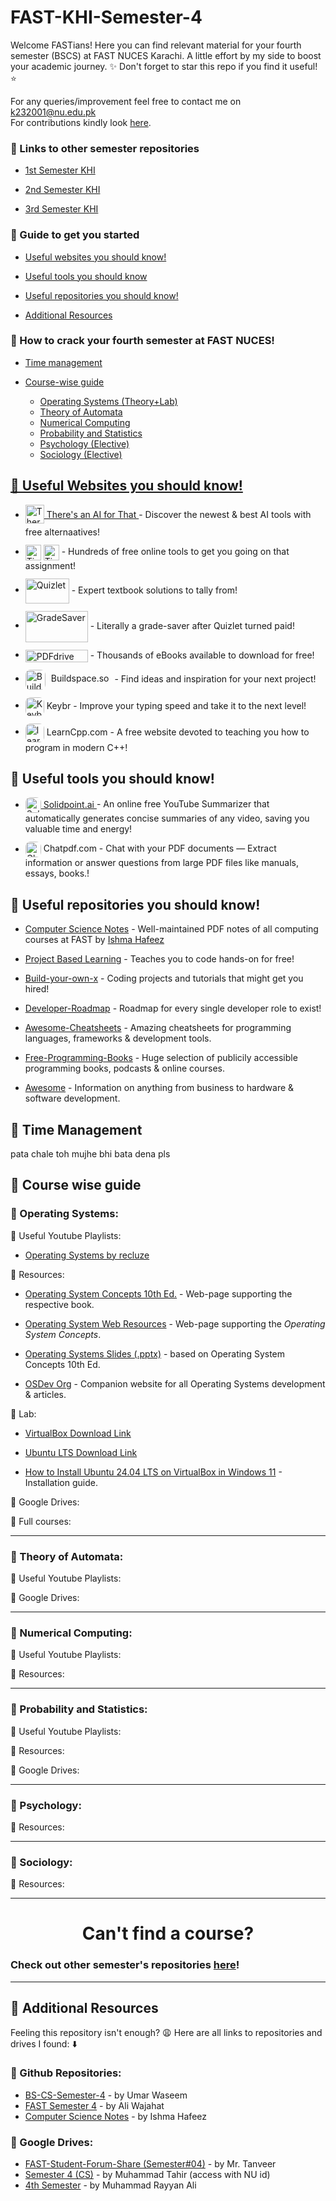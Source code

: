 
# FAST-KHI-Semester-4

Welcome FASTians! Here you can find relevant material for your fourth semester (BSCS) at FAST NUCES Karachi. A little effort by my side to boost your academic journey. ✨
Don't forget to star this repo if you find it useful! ⭐ 

For any queries/improvement feel free to contact me on k232001@nu.edu.pk<br>For contributions kindly look [here](./CONTRIBUTING.md).

### 🔗 Links to other semester repositories
- [1st Semester KHI](https://github.com/MuxammilSidd/FAST-KHI-Semester-1)

- [2nd Semester KHI](https://github.com/MuxammilSidd/FAST-KHI-Semester-2)

- [3rd Semester KHI](https://github.com/MuxammilSidd/FAST-KHI-Semester-3)

### 🔗 Guide to get you started
- [Useful websites you should know!](#-useful-websites-you-should-know)

- [Useful tools you should know](#-useful-tools-you-should-know)

- [Useful repositories you should know!](#-useful-repositories-you-should-know)

- [Additional Resources](#-additional-resources)

### 🔗 How to crack your fourth semester at FAST NUCES!
- [Time management](#-time-management)

- [Course-wise guide](#-course-wise-guide)
  <ul>
  <li><a href="#-operating-systems">Operating Systems (Theory+Lab)</li>
  <li><a href="#-theory-of-automata">Theory of Automata</li>
  <li><a href="#-numerical-computing">Numerical Computing</li>
  <li><a href="#-probability-and-statistics">Probability and Statistics</li>
  <li><a href="#-psychology">Psychology (Elective)</li>
  <li><a href="#-sociology">Sociology (Elective)</li>
  </ul>

## 🔗 Useful Websites you should know!

- <a href="https://theresanaiforthat.com/">
    <img src="https://media.beehiiv.com/cdn-cgi/image/fit=scale-down,format=auto,onerror=redirect,quality=80/uploads/publication/logo/96f425ae-6c09-4f9f-b8f8-cedd1b726427/android-chrome-512x512.png" alt="Theresanaiforthat" width="30" height="30" style="vertical-align:middle; margin-bottom: 5px; text-decoration:none; border:none;">
    There's an AI for That
  </a> - Discover the newest & best AI tools with free alternaatives!

- <a href="https://tinywow.com/" style="text-decoration:none; display:inline-block; margin-top: 12px;">
    <img src="https://tinywow.com/v3/img/favicon-tinywow.svg" alt="TinyWow Favicon" width="25" height="25" style="vertical-align:middle; margin-bottom: 0;  display:inline; border:none;">
    <img src="https://tinywow.com/v3/img/logo.svg" alt="TinyWow Text" height="25" style="vertical-align:middle; margin-bottom: 0;  display:inline; border:none;">
  </a> - Hundreds of free online tools to get you going on that assignment!

- <a href="https://quizlet.com/" style="text-decoration:none; display:inline-block; margin-top: 12px;">
    <img src="https://logos-world.net/wp-content/uploads/2021/03/Quizlet-Logo.png" alt="Quizlet" width="70" height="40" style="vertical-align:middle; margin-bottom: 0; text-decoration:none; border:none;">
  </a> - Expert textbook solutions to tally from!

- <a href="https://www.gradesaver.com/" style="text-decoration:none; display:inline-block; margin-top: 12px;">
    <img src="https://www.gradesaver.com/assets/logos/head-39d3d4f4e80fb364ecbffd1884663226a1a58efa38367c551694c88c40330163.svg" alt="GradeSaver" width="100" height="50" style="vertical-align:middle; margin-bottom: 0; text-decoration:none; border:none;">
  </a> - Literally a grade-saver after Quizlet turned paid!

- <a href="https://www.pdfdrive.com/" style="text-decoration:none; display:inline-block; margin-top: 12px;">
    <img src="https://www.pdfdrive.com/assets/img/logo-1.png.pagespeed.ce.5UNSDNAJsC.png" alt="PDFdrive" width="100" height="20" style="vertical-align:middle; margin-bottom: 0; text-decoration:none; border:none;">
  </a> - Thousands of eBooks available to download for free!

- <a href="https://sage.buildspace.so/projects" style="text-decoration:none; display:inline-block; margin-top: 12px;">
    <img src="https://avatars.githubusercontent.com/u/65048157?s=200&v=4" alt="Buildspace.so" width="32" height="32" style="vertical-align:middle; margin-bottom: 0; text-decoration:none; border:none; border-radius: 8px"><span style="margin:5px;"> Buildspace.so</span>
  </a> - Find ideas and inspiration for your next project!

- <a href="https://www.keybr.com/" style="text-decoration:none; display:inline-block; margin-top: 12px;">
    <img src="https://www.keybr.com/cover.png" alt="Keybr" width="30" height="30" style="vertical-align:middle; margin-bottom: px; text-decoration:none; border:none; border-radius: 8px"> <span style="margin: 0;"> Keybr</span>
  </a> - Improve your typing speed and take it to the next level!

- <a href="https://www.learncpp.com/" style="text-decoration:none; display:inline-block; margin-top: 12px;">
    <img src="https://www.learncpp.com/blog/wp-content/uploads/learncpp.png" alt="learncpp.com" width="30" height="30" style="vertical-align:middle; margin-bottom: px; text-decoration:none; border:none; border-radius: 8px"> <span style="margin: 0;"> LearnCpp.com</span>
  </a> - A free website devoted to teaching you how to program in modern C++!

## 🔗 Useful tools you should know!
- <a href="https://solidpoint.ai/" >
    <img src="https://encrypted-tbn0.gstatic.com/images?q=tbn:ANd9GcSeMd6S0X2XFnVQLDr-kTJsyKjMhDwPCwFg9Q&s" alt="SolidPoint" width="25" height="25" style="vertical-align:middle; margin-bottom: 0; text-decoration:none; border:none; border-radius: 8px"> Solidpoint.ai
  </a> - An online free YouTube Summarizer that automatically generates concise summaries of any video, saving you valuable time and energy!

- <a href="https://www.chatpdf.com/" style="text-decoration:none; display:inline-block; margin-top: 12px;">
    <img src="https://pipedream.com/s.v0/app_n5hv82/logo/orig" alt="Chatpdf" width="25" height="25" style="vertical-align:middle; margin-bottom: 0; text-decoration:none; border:none; border-radius: 8px"> Chatpdf.com
  </a> - Chat with your PDF documents — Extract information or answer questions from large PDF files like manuals, essays, books.!

## 🔗 Useful repositories you should know!
- [Computer Science Notes](https://github.com/ishmahafeez/Computer-Science-Notes) - Well-maintained PDF notes of all computing courses at FAST by [Ishma Hafeez](https://github.com/ishmahafeez)

- [Project Based Learning](https://github.com/practical-tutorials/project-based-learning) - Teaches you to code hands-on for free!

- [Build-your-own-x](https://github.com/codecrafters-io/build-your-own-x) - Coding projects and tutorials that might get you hired!

- [Developer-Roadmap](https://github.com/kamranahmedse/developer-roadmap) - Roadmap for every single developer role to exist!

- [Awesome-Cheatsheets](https://github.com/LeCoupa/awesome-cheatsheets) - Amazing cheatsheets for programming languages, frameworks & development tools.

- [Free-Programming-Books](https://github.com/EbookFoundation/free-programming-books) - Huge selection of publicily accessible programming books, podcasts & online courses.

- [Awesome](https://github.com/sindresorhus/awesome) - Information on anything from business to hardware & software development.

## 🔗 Time Management
pata chale toh mujhe bhi bata dena pls

## 🔗 Course wise guide
### 📌 Operating Systems:
🔗 Useful Youtube Playlists:
- [Operating Systems by recluze](https://youtube.com/playlist?list=PLnd7R4Mcw3rLVqVWxTlC99FeDbzjJZO-F&si=-l9-gc3SlHn4-Ina)

🔗 Resources:
- [Operating System Concepts 10th Ed.](https://www.os-book.com/OS10/) - Web-page supporting the respective book.

- [Operating System Web Resources](https://codex.cs.yale.edu/avi/os-book/) - Web-page supporting the *Operating System Concepts*.
- [Operating Systems Slides (.pptx)](https://codex.cs.yale.edu/avi/os-book/OS10/slide-dir/index.html) - based on Operating System Concepts 10th Ed. 

- [OSDev Org](https://wiki.osdev.org/Expanded_Main_Page) - Companion website for all Operating Systems development & articles.

🔗 Lab:
- [VirtualBox Download Link](https://www.virtualbox.org/wiki/Downloads)
- [Ubuntu LTS Download Link](https://ubuntu.com/download/desktop)

- [How to Install Ubuntu 24.04 LTS on VirtualBox in Windows 11](https://youtu.be/DhVjgI57Ino?si=8__97QLTj19qSqmU) - Installation guide.

🔗 Google Drives:


🔗 Full courses:


---

### 📌 Theory of Automata:
🔗 Useful Youtube Playlists:


🔗 Google Drives:

---

### 📌 Numerical Computing:
🔗 Useful Youtube Playlists:


🔗 Resources:


---

### 📌 Probability and Statistics:
🔗 Useful Youtube Playlists:


🔗 Resources:

🔗 Google Drives:

---

### 📌 Psychology:
🔗 Resources:

---
### 📌 Sociology:
🔗 Resources:

---

<h1 style="text-align: center;">Can't find a course?</h2>

### Check out other semester's repositories [here](#-links-to-other-semester-repositories)!

---

## 🔗 Additional Resources
Feeling this repository isn't enough? 😩 Here are all links to repositories and drives I found: ⬇️

### 📌 Github Repositories:
- [BS-CS-Semester-4](https://github.com/umarwaseeem/BS-CS-Semester-4) - by Umar Waseem
- [FAST Semester 4](https://github.com/aliwajahat12/FastSemester4) - by Ali Wajahat
- [Computer Science Notes](https://github.com/ishmahafeez/Computer-Science-Notes) - by Ishma Hafeez

### 📌 Google Drives:

- [FAST-Student-Forum-Share (Semester#04)](https://drive.google.com/drive/u/1/folders/1SKQBNrSJj4BJWWGW2BY--sPO2CP4YM_f) - by Mr. Tanveer
- [Semester 4 (CS)](https://drive.google.com/drive/folders/124u4xGcz5eGmdqIHvtAEVeOugyhuY4qF?usp=drive_link) - by Muhammad Tahir (access with NU id)
- [4th Semester](https://drive.google.com/drive/folders/1UoQ61blgyWfDFJ1oBu6XEepNSFQ0TqDi?usp=drive_link) - by Muhammad Rayyan Ali



